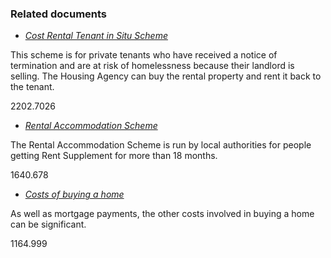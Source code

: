 ###  Related documents

  * [ _Cost Rental Tenant in Situ Scheme_ ](/en/housing/renting-a-home/help-with-renting/cost-rental-tenant-in-situ-scheme/)

This scheme is for private tenants who have received a notice of termination
and are at risk of homelessness because their landlord is selling. The Housing
Agency can buy the rental property and rent it back to the tenant.

2202.7026

  * [ _Rental Accommodation Scheme_ ](/en/housing/local-authority-and-social-housing/rental-accommodation-scheme/)

The Rental Accommodation Scheme is run by local authorities for people getting
Rent Supplement for more than 18 months.

1640.678

  * [ _Costs of buying a home_ ](/en/housing/owning-a-home/buying-a-home/costs-of-buying-a-home/)

As well as mortgage payments, the other costs involved in buying a home can be
significant.

1164.999

